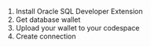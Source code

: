1. Install Oracle SQL Developer Extension
2. Get database wallet
3. Upload your wallet to your codespace
4. Create connection